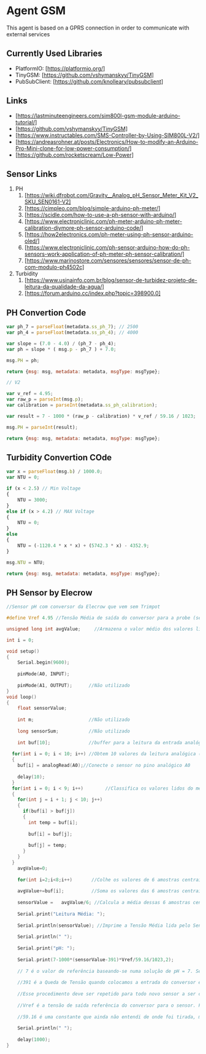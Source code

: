 # Agent GSM

This agent is based on a GPRS connection in order to communicate with external services

## Currently Used Libraries

- PlatformIO: [https://platformio.org/]
- TinyGSM: [https://github.com/vshymanskyy/TinyGSM]
- PubSubClient: [https://github.com/knolleary/pubsubclient]

## Links

- [https://lastminuteengineers.com/sim800l-gsm-module-arduino-tutorial/]
- [https://github.com/vshymanskyy/TinyGSM]
- [https://www.instructables.com/SMS-Controller-by-Using-SIM800L-V2/]
- [https://andreasrohner.at/posts/Electronics/How-to-modify-an-Arduino-Pro-Mini-clone-for-low-power-consumption/]
- [https://github.com/rocketscream/Low-Power]

## Sensor Links

1. PH
   1. [https://wiki.dfrobot.com/Gravity__Analog_pH_Sensor_Meter_Kit_V2_SKU_SEN0161-V2]
   2. [https://cimpleo.com/blog/simple-arduino-ph-meter/]
   3. [https://scidle.com/how-to-use-a-ph-sensor-with-arduino/]
   4. [https://www.electroniclinic.com/ph-meter-arduino-ph-meter-calibration-diymore-ph-sensor-arduino-code/]
   5. [https://how2electronics.com/ph-meter-using-ph-sensor-arduino-oled/]
   6. [https://www.electroniclinic.com/ph-sensor-arduino-how-do-ph-sensors-work-application-of-ph-meter-ph-sensor-calibration/]
   7. [https://www.marinostore.com/sensores/sensores/sensor-de-ph-com-modulo-ph4502c]
2. Turbidity
   1. [https://www.usinainfo.com.br/blog/sensor-de-turbidez-projeto-de-leitura-da-qualidade-da-agua/]
   2. [https://forum.arduino.cc/index.php?topic=398900.0]

## PH Convertion Code

```js
var ph_7 = parseFloat(metadata.ss_ph_7); // 2500
var ph_4 = parseFloat(metadata.ss_ph_4); // 4000

var slope = (7.0 - 4.0) / (ph_7 - ph_4);
var ph = slope * ( msg.p - ph_7 ) + 7.0;

msg.PH = ph;

return {msg: msg, metadata: metadata, msgType: msgType};
```

```js
// V2

var v_ref = 4.95;
var raw_p = parseInt(msg.p);
var calibration = parseInt(metadata.ss_ph_calibration);

var result = 7 - 1000 * (raw_p - calibration) * v_ref / 59.16 / 1023;

msg.PH = parseInt(result);

return {msg: msg, metadata: metadata, msgType: msgType};
```

## Turbidity Convertion COde

```js
var x = parseFloat(msg.b) / 1000.0;
var NTU = 0;

if (x < 2.5) // Min Voltage
{
    NTU = 3000;
}
else if (x > 4.2) // MAX Voltage
{
    NTU = 0;
}
else
{
    NTU = (-1120.4 * x * x) + (5742.3 * x) - 4352.9;
}

msg.NTU = NTU;

return {msg: msg, metadata: metadata, msgType: msgType};
```

## PH Sensor by Elecrow

```cpp
//Sensor pH com conversor da Elecrow que vem sem Trimpot

#define Vref 4.95 //Tensão Média de saída do conversor para a probe (sensor).Essa tensão Média foi informada pela vendedora do produto www.elecrow.com

unsigned long int avgValue;     //Armazena o valor médio dos valores lidps pelo sensor

int i = 0;

void setup()
{
    Serial.begin(9600);       
    
    pinMode(A0, INPUT);       
    
    pinMode(A1, OUTPUT);      //Não utilizado
}
void loop()
{
    float sensorValue;
    
    int m;                    //Não utilizado
    
    long sensorSum;           //Não utilizado
    
    int buf[10];              //buffer para a leitura da entrada analógica
    
  for(int i = 0; i < 10; i++) //Obtem 10 valores da leitura analógica (Amostra) do sensor para suavizar o valor 
  { 
    buf[i] = analogRead(A0);//Conecte o sensor no pino analógico A0
    
    delay(10);
  }
  for(int i = 0; i < 9; i++)        //Classifica os valores lidos do menor para o maior
  {
    for(int j = i + 1; j < 10; j++)
    {
      if(buf[i] > buf[j])
      {
        int temp = buf[i];
        
        buf[i] = buf[j];
        
        buf[j] = temp;
      }
    }
  }
    avgValue=0;
 
    for(int i=2;i<8;i++)       //Colhe os valores de 6 amostras centrais. Começa da amostra na posição 2(Terceiro valor lido) até a amostra da posição 8(Sétimo valor lido)
      
    avgValue+=buf[i];          //Soma os valores das 6 amostras centrais colhidas e atribui essa soma à variável avgValue
    
    sensorValue =   avgValue/6; //Calcula a média dessas 6 amostras centrais e atribui à variável sensorValue. Aqui é fornecida a Tensão Média lida pelo sensor em bytes
     
    Serial.print("Leitura Média: ");
    
    Serial.println(sensorValue); //Imprime a Tensão Média lida pelo Sensor em bytes
    
    Serial.println(" ");
    
    Serial.print("pH: ");
    
    Serial.print(7-1000*(sensorValue-391)*Vref/59.16/1023,2);
    
    // 7 é o valor de referência baseando-se numa solução de pH = 7. SensorValue é a leitura média da Tensão lida em bytes.
    
    //391 é a Queda de Tensão quando colocamos a entrada do conversor em curto. 
    
    //Esse procedimento deve ser repetido para todo novo sensor a ser calibrado. O valor fornecido inicialmente pela fabricante é 365
   
    //Vref é a tensão de saída referência do conversor para o sensor. Foi fornecida pelo Fabricante a Tensão Referência de 4.95 volts.
    
    //59.16 é uma constante que ainda não entendi de onde foi tirada, mas que é essencial para o cálculo do pH##
    
    Serial.println(" ");
    
    delay(1000);
}
```

